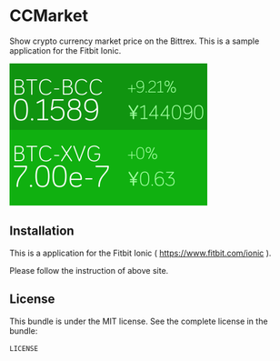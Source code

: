 CCMarket
=============

Show crypto currency market price on the Bittrex.
This is a sample application for the Fitbit Ionic.

![Screnshot](CCMarket-screenshot.png "Screenshot")

Installation
------------
This is a application for the Fitbit Ionic ( https://www.fitbit.com/ionic ).

Please follow the instruction of above site.

License
-------
This bundle is under the MIT license. See the complete license in the bundle:

    LICENSE

